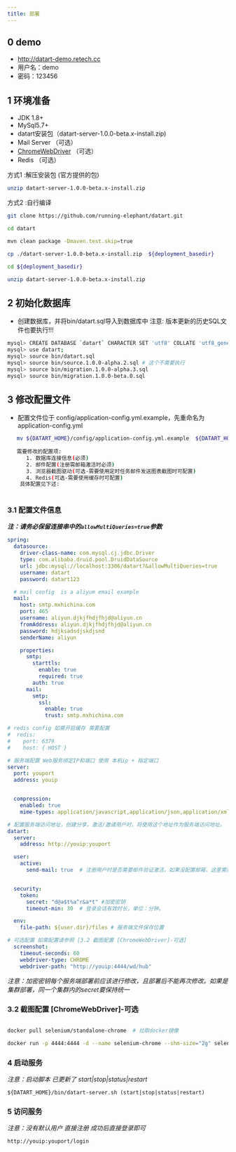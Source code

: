 ```yaml
---
title: 部署
---
```


## 0 demo

- http://datart-demo.retech.cc
- 用户名：demo
- 密码：123456

## 1 环境准备

- JDK 1.8+
- MySql5.7+
- datart安装包（datart-server-1.0.0-beta.x-install.zip)
- Mail Server （可选）
- [ChromeWebDriver](https://chromedriver.chromium.org/) （可选）
- Redis （可选）

方式1 :解压安装包 (官方提供的包)

```bash
unzip datart-server-1.0.0-beta.x-install.zip
```

方式2 :自行编译

```bash
git clone https://github.com/running-elephant/datart.git

cd datart

mvn clean package -Dmaven.test.skip=true

cp ./datart-server-1.0.0-beta.x-install.zip  ${deployment_basedir}

cd ${deployment_basedir}

unzip datart-server-1.0.0-beta.x-install.zip 

```

## 2 初始化数据库

- 创建数据库，并将bin/datart.sql导入到数据库中 注意: 版本更新的历史SQL文件也要执行!!!

```bash
mysql> CREATE DATABASE `datart` CHARACTER SET 'utf8' COLLATE 'utf8_general_ci';
mysql> use datart;
mysql> source bin/datart.sql
mysql> source bin/source.1.0.0-alpha.2.sql # 这个不需要执行 
mysql> source bin/migration.1.0.0-alpha.3.sql
mysql> source bin/migration.1.0.0-beta.0.sql

```

## 3 修改配置文件

- 配置文件位于 config/application-config.yml.example，先重命名为application-config.yml
```bash
   mv ${DATART_HOME}/config/application-config.yml.example  ${DATART_HOME}/config/application-config.yml
   
   需要修改的配置项:
      1. 数据库连接信息(必须)
      2. 邮件配置(注册需邮箱激活时必须)
      3. 浏览器截图驱动(可选-需要使用定时任务邮件发送图表截图时可配置)
      4. Redis(可选-需要使用缓存时可配置)
    具体配置见下述:
   
```


### 3.1 配置文件信息

***注：请务必保留连接串中的`allowMultiQueries=true`参数***

```yaml
spring:
  datasource:
    driver-class-name: com.mysql.cj.jdbc.Driver
    type: com.alibaba.druid.pool.DruidDataSource
    url: jdbc:mysql://localhost:3306/datart?&allowMultiQueries=true
    username: datart
    password: datart123

  # mail config  is a aliyum email example 
  mail:
    host: smtp.mxhichina.com
    port: 465
    username: aliyun.djkjfhdjfhjd@aliyun.cn
    fromAddress: aliyun.djkjfhdjfhjd@aliyun.cn
    password: hdjksadsdjskdjsnd
    senderName: aliyun

    properties:
      smtp:
        starttls:
          enable: true
          required: true
        auth: true
      mail:
        smtp:
          ssl:
            enable: true
            trust: smtp.mxhichina.com

# redis config 如需开启缓存 需要配置
#  redis:
#    port: 6379
#    host: { HOST }

# 服务端配置 Web服务绑定IP和端口 使用 本机ip + 指定端口
server:
  port: youport
  address: youip


  compression:
    enabled: true
    mime-types: application/javascript,application/json,application/xml,text/html,text/xml,text/plain,text/css,image/*

# 配置服务端访问地址，创建分享，激活/邀请用户时，将使用这个地址作为服务端访问地址。 对外有域名的情况下可使用域名 
datart:
  server:
    address: http://youip:youport

  user:
    active:
      send-mail: true  # 注册用户时是否需要邮件验证激活，如果没配置邮箱，这里需要设置为false


  security:
    token:
      secret: "d@a$t%a^r&a*t" #加密密钥
      timeout-min: 30  # 登录会话有效时长，单位：分钟。

  env:
    file-path: ${user.dir}/files # 服务端文件保存位置

# 可选配置 如需配置请参照 [3.2 截图配置 [ChromeWebDriver]-可选]
  screenshot:
    timeout-seconds: 60
    webdriver-type: CHROME
    webdriver-path: "http://youip:4444/wd/hub"  

```

*注意：加密密钥每个服务端部署前应该进行修改，且部署后不能再次修改。如果是集群部署，同一个集群内的secret要保持统一*


### 3.2 截图配置 [ChromeWebDriver]-可选

```bash

docker pull selenium/standalone-chrome  # 拉取docker镜像

docker run -p 4444:4444 -d --name selenium-chrome --shm-size="2g" selenium/standalone-chrome  # run

```

### 4 启动服务

*注意：启动脚本 已更新了 start|stop|status|restart*

```base
${DATART_HOME}/bin/datart-server.sh (start|stop|status|restart)
```

### 5 访问服务

*注意：没有默认用户 直接注册 成功后直接登录即可*

```base
http://youip:youport/login
```
